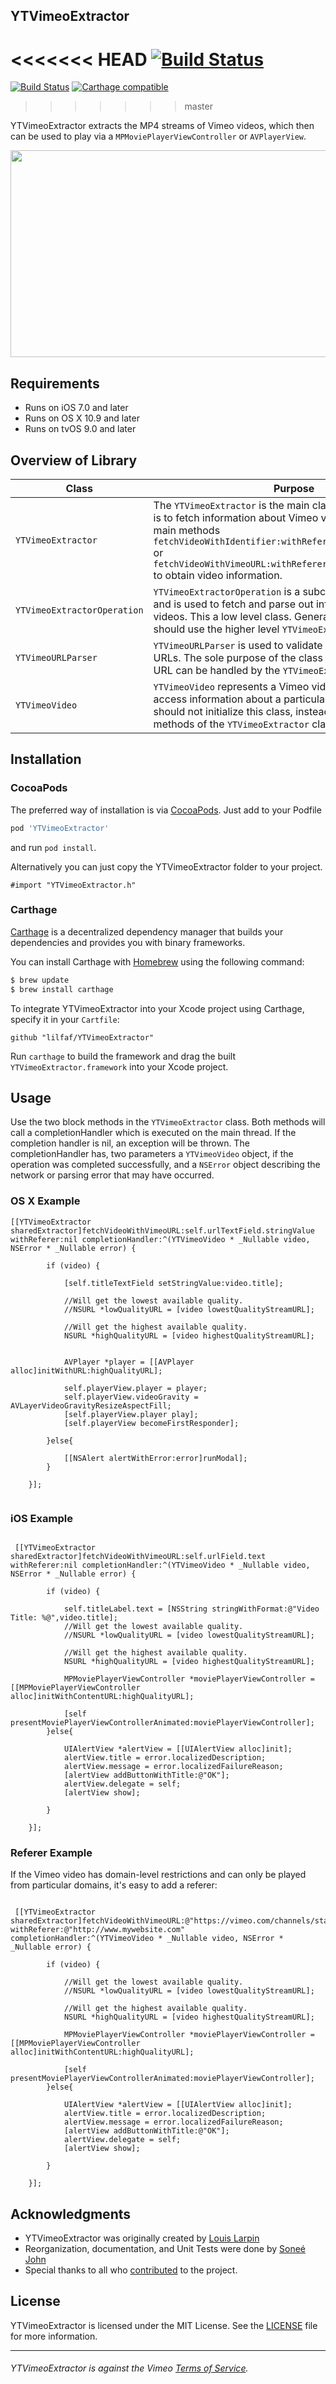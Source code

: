 ## YTVimeoExtractor

<<<<<<< HEAD
[![Build Status](https://travis-ci.org/lilfaf/YTVimeoExtractor.svg?branch=development)](https://travis-ci.org/lilfaf/YTVimeoExtractor)
=======
[![Build Status](https://travis-ci.org/lilfaf/YTVimeoExtractor.svg?branch=master)](https://travis-ci.org/lilfaf/YTVimeoExtractor)
[![Carthage
compatible](https://img.shields.io/badge/Carthage-compatible-4BC51D.svg?style=flat)](https://github.com/Carthage/Carthage)
>>>>>>> master

YTVimeoExtractor extracts the MP4 streams of Vimeo videos, which then can be used to play via a `MPMoviePlayerViewController` or `AVPlayerView`.

 <img src="Screenshots/iphone_screenshot.PNG" width="600" height="331">

## Requirements
- Runs on iOS 7.0 and later
- Runs on OS X 10.9 and later
- Runs on tvOS 9.0 and later

## Overview of Library

| Class         | Purpose        |
|---------------|----------------|
| `YTVimeoExtractor`  |   The `YTVimeoExtractor` is the main class and its sole purpose is to fetch information about Vimeo videos. Use the two main methods `fetchVideoWithIdentifier:withReferer:completionHandler:` or `fetchVideoWithVimeoURL:withReferer:completionHandler:` to obtain video information.  |
| `YTVimeoExtractorOperation`  |   `YTVimeoExtractorOperation` is a subclass of `NSOperation` and is used to fetch and parse out information about Vimeo videos. This a low level class. Generally speaking, you should use the higher level `YTVimeoExtractor` class.   |
|`YTVimeoURLParser`			    |	`YTVimeoURLParser` is used to validate and parse put Vimeo URLs. The sole purpose of the class is to check if a given URL can be handled by the `YTVimeoExtractor` class.|
|`YTVimeoVideo`|  	`YTVimeoVideo` represents a Vimeo video. Use this class to access information about a particular video. Generally, you should not initialize this class, instead use the two main methods of the `YTVimeoExtractor` class.|

## Installation

### CocoaPods

The preferred way of installation is via [CocoaPods](http://cocoapods.org). Just add to your Podfile

```ruby
pod 'YTVimeoExtractor'
```

and run `pod install`.

Alternatively you can just copy the YTVimeoExtractor folder to your project.

```objc
#import "YTVimeoExtractor.h"
```

### Carthage

[Carthage](https://github.com/Carthage/Carthage) is a decentralized dependency
manager that builds your dependencies and provides you with binary frameworks.

You can install Carthage with [Homebrew](http://brew.sh/) using the following
command:

```bash
$ brew update
$ brew install carthage
```

To integrate YTVimeoExtractor into your Xcode project using Carthage, specify it in
your `Cartfile`:

```ogdl
github "lilfaf/YTVimeoExtractor"
```

Run `carthage` to build the framework and drag the built
`YTVimeoExtractor.framework` into your Xcode project.

## Usage

Use the two block methods in the `YTVimeoExtractor` class. Both methods will call a completionHandler which is executed on the main thread. If the completion handler is nil, an exception will be thrown. The completionHandler has, two parameters a `YTVimeoVideo` object, if the operation was completed successfully, and a `NSError` object describing the network or parsing error that may have occurred.

### OS X Example

```objc
[[YTVimeoExtractor sharedExtractor]fetchVideoWithVimeoURL:self.urlTextField.stringValue withReferer:nil completionHandler:^(YTVimeoVideo * _Nullable video, NSError * _Nullable error) {
        
        if (video) {
            
            [self.titleTextField setStringValue:video.title];
            
            //Will get the lowest available quality.
            //NSURL *lowQualityURL = [video lowestQualityStreamURL];
            
            //Will get the highest available quality.
            NSURL *highQualityURL = [video highestQualityStreamURL];
            
            
            AVPlayer *player = [[AVPlayer alloc]initWithURL:highQualityURL];
    
            self.playerView.player = player;
            self.playerView.videoGravity = AVLayerVideoGravityResizeAspectFill;
            [self.playerView.player play];
            [self.playerView becomeFirstResponder];
        
        }else{
            
            [[NSAlert alertWithError:error]runModal];
        }
        
    }];


```

### iOS Example

```objc

 [[YTVimeoExtractor sharedExtractor]fetchVideoWithVimeoURL:self.urlField.text withReferer:nil completionHandler:^(YTVimeoVideo * _Nullable video, NSError * _Nullable error) {
        
        if (video) {
            
            self.titleLabel.text = [NSString stringWithFormat:@"Video Title: %@",video.title];
            //Will get the lowest available quality.
            //NSURL *lowQualityURL = [video lowestQualityStreamURL];
            
            //Will get the highest available quality.
            NSURL *highQualityURL = [video highestQualityStreamURL];
            
            MPMoviePlayerViewController *moviePlayerViewController = [[MPMoviePlayerViewController alloc]initWithContentURL:highQualityURL];

            [self presentMoviePlayerViewControllerAnimated:moviePlayerViewController];
        }else{
           
            UIAlertView *alertView = [[UIAlertView alloc]init];
            alertView.title = error.localizedDescription;
            alertView.message = error.localizedFailureReason;
            [alertView addButtonWithTitle:@"OK"];
            alertView.delegate = self;
            [alertView show];
            
        }
        
    }];
 ```
 
### Referer Example
If the Vimeo video has domain-level restrictions and can only be played from particular domains, it's easy to add a referer:

```objc

 [[YTVimeoExtractor sharedExtractor]fetchVideoWithVimeoURL:@"https://vimeo.com/channels/staffpicks/147876560" withReferer:@"http://www.mywebsite.com" completionHandler:^(YTVimeoVideo * _Nullable video, NSError * _Nullable error) {
        
        if (video) {
            
            //Will get the lowest available quality.
            //NSURL *lowQualityURL = [video lowestQualityStreamURL];
            
            //Will get the highest available quality.
            NSURL *highQualityURL = [video highestQualityStreamURL];
            
            MPMoviePlayerViewController *moviePlayerViewController = [[MPMoviePlayerViewController alloc]initWithContentURL:highQualityURL];
         
            [self presentMoviePlayerViewControllerAnimated:moviePlayerViewController];
        }else{
           
            UIAlertView *alertView = [[UIAlertView alloc]init];
            alertView.title = error.localizedDescription;
            alertView.message = error.localizedFailureReason;
            [alertView addButtonWithTitle:@"OK"];
            alertView.delegate = self;
            [alertView show];
            
        }
        
    }];
 ```
 
## Acknowledgments

* YTVimeoExtractor was originally created by [Louis Larpin](https://github.com/lilfaf)
* Reorganization, documentation, and Unit Tests were done by [Soneé John](https://github.com/SoneeJohn)
* Special thanks to all who [contributed](https://github.com/lilfaf/YTVimeoExtractor/graphs/contributors) to the project.

## License

YTVimeoExtractor is licensed under the MIT License. See the [LICENSE](LICENSE) file for more information.

--------
###### YTVimeoExtractor is against the Vimeo [Terms of Service](https://vimeo.com/terms). 
